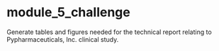 # module_5_challenge
Generate tables and figures needed for the technical report relating to Pypharmaceuticals, Inc. clinical study.
